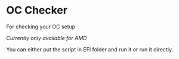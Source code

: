 # OC Checker
 
For checking your OC setup

*Currently only available for AMD*

You can either put the script in EFI folder and run it or run it directly.
